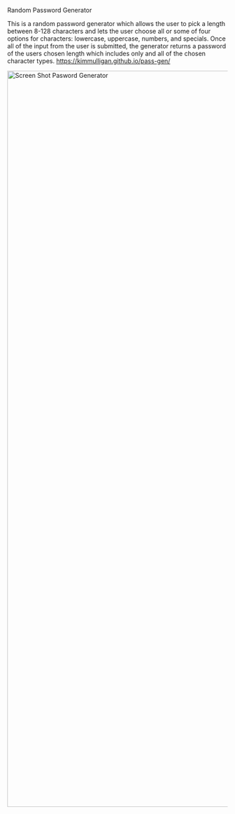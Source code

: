 Random Password Generator

This is a random password generator which allows the user to pick a length between 8-128 characters and lets the user choose all or some of four options for characters: lowercase, uppercase, numbers, and specials. 
Once all of the input from the user is submitted, the generator returns a password of the users chosen length which includes only and all of the chosen character types.
https://kimmulligan.github.io/pass-gen/

<img width="1680" alt="Screen Shot Pasword Generator" src="https://user-images.githubusercontent.com/68871819/91677008-5bba1e80-eaf6-11ea-9fb2-122f441b90f5.png">
